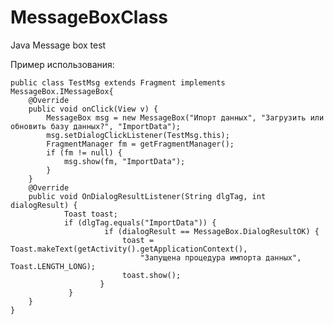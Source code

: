# MessageBoxClass
Java Message box test

Пример использования:

	public class TestMsg extends Fragment implements MessageBox.IMessageBox{
		@Override
		public void onClick(View v) {
			MessageBox msg = new MessageBox("Ипорт данных", "Загрузить или обновить базу данных?", "ImportData");
			msg.setDialogClickListener(TestMsg.this);
			FragmentManager fm = getFragmentManager();
			if (fm != null) {
				msg.show(fm, "ImportData");
			}
		}
		@Override
		public void OnDialogResultListener(String dlgTag, int dialogResult) {
        		Toast toast;
        		if (dlgTag.equals("ImportData")) {
            		     if (dialogResult == MessageBox.DialogResultOK) {
                		     toast = Toast.makeText(getActivity().getApplicationContext(),
                        	     "Запущена процедура импорта данных", Toast.LENGTH_LONG);
                		     toast.show();
            			}
       			 }
   		}
	}

